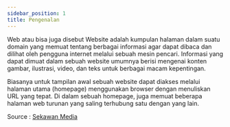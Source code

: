 ```yaml
---
sidebar_position: 1
title: Pengenalan
---
```


Web atau bisa juga disebut Website adalah kumpulan halaman dalam suatu domain yang memuat tentang berbagai informasi agar dapat dibaca dan dilihat oleh pengguna internet melalui sebuah mesin pencari. Informasi yang dapat dimuat dalam sebuah website umumnya berisi mengenai konten gambar, ilustrasi, video, dan teks untuk berbagai macam kepentingan.

Biasanya untuk tampilan awal sebuah website dapat diakses melalui halaman utama (homepage) menggunakan browser dengan menuliskan URL yang tepat. Di dalam sebuah homepage, juga memuat beberapa halaman web turunan yang saling terhubung satu dengan yang lain.

Source : [Sekawan Media](https://www.sekawanmedia.co.id/pengertian-website/)
